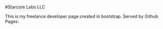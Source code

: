 
#Starcore Labs LLC

This is my freelance developer page created in bootstrap. 
Served by Github Pages.

